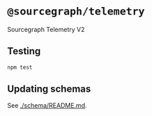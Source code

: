 # `@sourcegraph/telemetry`

Sourcegraph Telemetry V2

## Testing

```sh
npm test
```

## Updating schemas

See [./schema/README.md](./schema/README.md).
